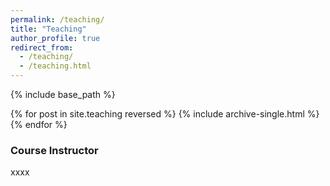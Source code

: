 ```yaml
---
permalink: /teaching/
title: "Teaching"
author_profile: true
redirect_from: 
  - /teaching/
  - /teaching.html
---
```

{% include base_path %}

{% for post in site.teaching reversed %}
  {% include archive-single.html %}
{% endfor %}

### Course Instructor

xxxx
